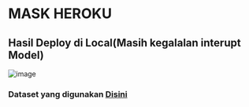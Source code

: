 # MASK HEROKU

## Hasil Deploy di Local(Masih kegalalan interupt Model)

![image](![image](https://user-images.githubusercontent.com/49096980/146733810-20ea2fd8-1fb7-473f-b1c6-c6cf8b1984b1.png))


### Dataset yang digunakan [Disini](https://www.kaggle.com/vijaykumar1799/face-mask-detection)
